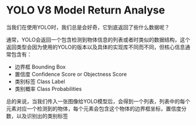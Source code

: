 # YOLO V8 Model Return Analyse

当我们在使用YOLO时，我们总是会好奇，它到底返回了些什么数据呢？

通常，YOLO会返回一个包含检测到物体信息的列表或者时类似的数据结构，这个返回类型会因为使用的YOLO的版本以及具体的实现库不同而不同，但核心信息通常包含有：
- 边界框 Bounding Box
- 置信度 Confidence Score or Objectness Score
- 类别标签 Class Label
- 类别概率 Class Probabilities 

总的来说，当我们传入一张图像给YOLO模型后，会得到一个列表，列表中的每个元素对应一个检测到的物体，每个元素会包含这个物体的边界框坐标，置信度分数，以及识别出的类别标签
